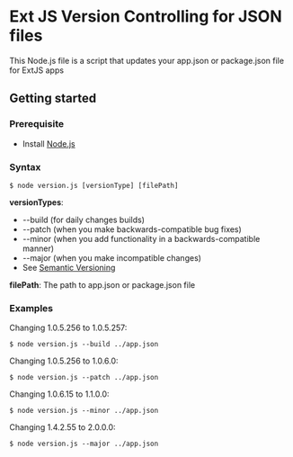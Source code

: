 # Ext JS Version Controlling for JSON files
This Node.js file is a script that updates your app.json or package.json file for ExtJS apps

## Getting started
### Prerequisite
- Install [Node.js](https://nodejs.org/)

### Syntax
    $ node version.js [versionType] [filePath]

**versionTypes**:
- --build (for daily changes builds)
- --patch (when you make backwards-compatible bug fixes)
- --minor (when you add functionality in a backwards-compatible manner)
- --major (when you make incompatible changes)
- See [Semantic Versioning](https://semver.org/)

**filePath**: The path to app.json or package.json file

### Examples

Changing 1.0.5.256 to 1.0.5.257:

    $ node version.js --build ../app.json

Changing 1.0.5.256 to 1.0.6.0:

    $ node version.js --patch ../app.json

Changing 1.0.6.15 to 1.1.0.0:

    $ node version.js --minor ../app.json

Changing 1.4.2.55 to 2.0.0.0:

    $ node version.js --major ../app.json
